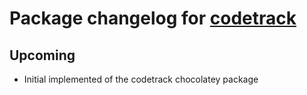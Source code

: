 # Package changelog for [codetrack](https://chocolatey.org/packages/codetrack)

## Upcoming
- Initial implemented of the codetrack chocolatey package
